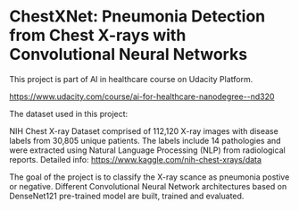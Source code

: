 # ChestXNet: Pneumonia Detection from Chest X-rays with Convolutional Neural Networks

This project is part of AI in healthcare course on Udacity Platform. 

https://www.udacity.com/course/ai-for-healthcare-nanodegree--nd320


The dataset used in this project: 

NIH Chest X-ray Dataset comprised of 112,120 X-ray images with disease labels from 30,805 unique patients.
The labels include 14 pathologies and were extracted using Natural Language Processing (NLP) from radiological reports.
Detailed info: https://www.kaggle.com/nih-chest-xrays/data 

The goal of the project is to classify the X-ray scance as pneumonia postive or negative. Different Convolutional Neural Network architectures based on DenseNet121 pre-trained model are built, trained and evaluated.




